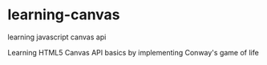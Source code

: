 # learning-canvas
learning javascript canvas api

Learning HTML5 Canvas API basics by implementing Conway's game of life


